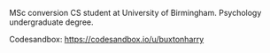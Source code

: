 MSc conversion CS student at University of Birmingham. Psychology undergraduate degree. 

Codesandbox: https://codesandbox.io/u/buxtonharry
